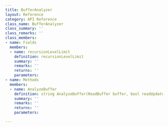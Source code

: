 ```yaml
---
title: BufferAnalyzer
layout: Reference
category: API Reference
class_name: BufferAnalyzer
class_summary: ''
class_remarks: ''
class_members:
- name: Fields
  members:
  - name: recursionLevelLimit
    definition: recursionLevelLimit
    summary: ''
    remarks: ''
    returns: ''
    parameters: 
- name: Methods
  members:
  - name: AnalyzeBuffer
    definition: string AnalyzeBuffer(ReadBuffer buffer, bool readUpdateID)
    summary: ''
    remarks: ''
    returns: ''
    parameters: 

---
```

